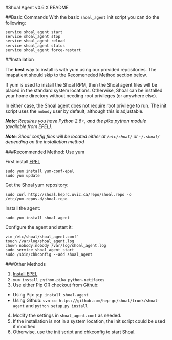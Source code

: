 #Shoal Agent v0.6.X README

##Basic Commands
With the basic `shoal_agent` init script you can do the following:

```
service shoal_agent start
service shoal_agent stop
service shoal_agent reload 
service shoal_agent status
service shoal_agent force-restart
```

##Installation

The **best** way to install is with yum using our provided repositories. The imapatient should skip to the Recomeneded Method section below.

If yum is used to install the Shoal RPM, then the Shoal agent files will be placed in the standard system locations.
Otherwise, Shoal can be installed your home directory without needing root privileges (or anywhere else).

In either case, the Shoal agent does not require root privilege to run. The init script uses the `nobody` user by default, although this is adjustable.

 _**Note**: Requires you have Python 2.6+, and the pika python module (available from EPEL)._

_**Note**: Shoal config files will be located either at `/etc/shoal/` or `~/.shoal/` depending on the installation method_

###Recommended Method: Use yum

First install [EPEL](http://fedoraproject.org/wiki/EPEL)

    sudo yum install yum-conf-epel
    sudo yum update

Get the Shoal yum repository:

    sudo curl http://shoal.heprc.uvic.ca/repo/shoal.repo -o /etc/yum.repos.d/shoal.repo
   
Install the agent:

    sudo yum install shoal-agent

Configure the agent and start it:

    vim /etc/shoal/shoal_agent.conf`
    touch /var/log/shoal_agent.log
    chown nobody:nobody /var/log/shoal_agent.log
    sudo service shoal_agent start
    sudo /sbin/chkconfig --add shoal_agent


###Other Methods
1. [Install EPEL](http://fedoraproject.org/wiki/EPEL)
2. `yum install python-pika python-netifaces`
3. Use either Pip OR checkout from Github:
 - Using Pip: `pip install shoal-agent` 
 - Using Github: `svn co https://github.com/hep-gc/shoal/trunk/shoal-agent` and `python setup.py install`
4. Modify the settings in `shoal_agent.conf` as needed.
5. If the installation is not in a system location, the init script could be used if modified
6. Otherwise, use the init script and chkconfig to start Shoal. 

